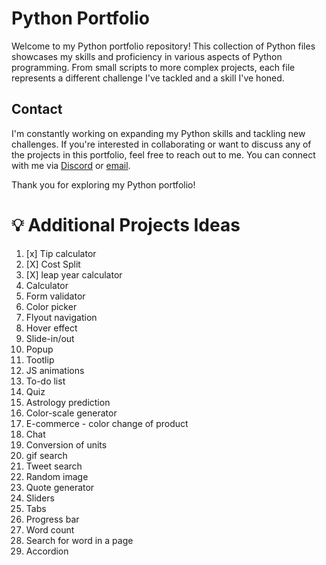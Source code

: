 # Python Portfolio

Welcome to my Python portfolio repository! This collection of Python files showcases my skills and proficiency in various aspects of Python programming. From small scripts to more complex projects, each file represents a different challenge I've tackled and a skill I've honed.

## Contact

I'm constantly working on expanding my Python skills and tackling new challenges. If you're interested in collaborating or want to discuss any of the projects in this portfolio, feel free to reach out to me. You can connect with me via [Discord](https://discordapp.com/users/1113472905523777657) or [email](mailto:tech.coder@gmail.com).

Thank you for exploring my Python portfolio!

# 💡 Additional Projects Ideas

1.   [x] Tip calculator
2.   [X] Cost Split
3.   [X] leap year calculator 
4.  Calculator
5.  Form validator
6.  Color picker 
7.  Flyout navigation
8.  Hover effect 
9.  Slide-in/out
10.  Popup
11. Tootlip
12. JS animations
13. To-do list
14. Quiz
15. Astrology prediction
16. Color-scale generator
17. E-commerce - color change of product
18. Chat
19. Conversion of units
20. gif search
21. Tweet search
22. Random image
23. Quote generator
24. Sliders
25. Tabs
26. Progress bar
27. Word count
28. Search for word in a page
29. Accordion
